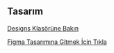 ## Tasarım

[Designs Klasörüne Bakın](./designs)

[Figma Tasarımına Gitmek İçin Tıkla](https://www.figma.com/proto/T8xvWAeQszsuBwheO04auV/efe?node-id=1-2&t=TN2YxoCZ1E4J6PF4-0&scaling=min-zoom&content-scaling=fixed&page-id=0%3A1&starting-point-node-id=1%3A2)
